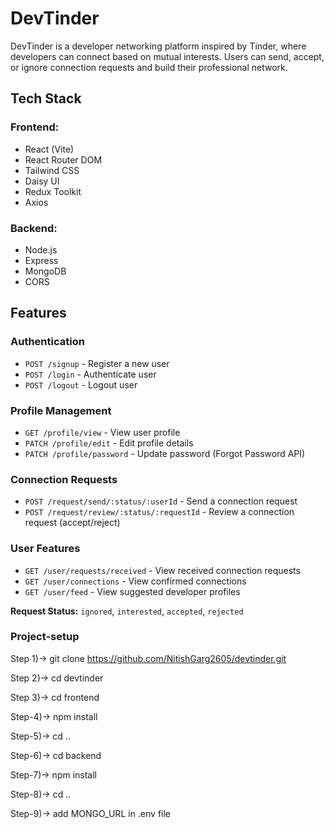 # DevTinder

DevTinder is a developer networking platform inspired by Tinder, where developers can connect based on mutual interests. Users can send, accept, or ignore connection requests and build their professional network.

## Tech Stack

### Frontend:
- React (Vite)
- React Router DOM
- Tailwind CSS
- Daisy UI
- Redux Toolkit
- Axios

### Backend:
- Node.js
- Express
- MongoDB
- CORS

## Features

### Authentication
- `POST /signup` - Register a new user
- `POST /login` - Authenticate user
- `POST /logout` - Logout user

### Profile Management
- `GET /profile/view` - View user profile
- `PATCH /profile/edit` - Edit profile details
- `PATCH /profile/password` - Update password (Forgot Password API)

### Connection Requests
- `POST /request/send/:status/:userId` - Send a connection request
- `POST /request/review/:status/:requestId` - Review a connection request (accept/reject)

### User Features
- `GET /user/requests/received` - View received connection requests
- `GET /user/connections` - View confirmed connections
- `GET /user/feed` - View suggested developer profiles

**Request Status:** `ignored`, `interested`, `accepted`, `rejected`


### Project-setup

Step 1)-> git clone https://github.com/NitishGarg2605/devtinder.git

Step 2)-> cd devtinder

Step 3)-> cd frontend

Step-4)-> npm install

Step-5)-> cd ..

Step-6)-> cd backend

Step-7)-> npm install

Step-8)-> cd ..

Step-9)-> add MONGO_URL in .env file  
